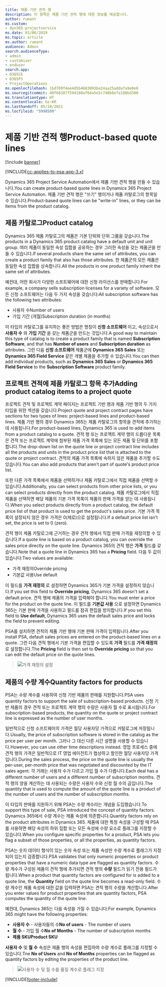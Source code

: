 ```yaml
---
title: 제품 기반 견적 행
description: 이 항목은 제품 기반 견적 행에 대한 정보를 제공합니다.
author: rumant
ms.custom:
- dyn365-projectservice
ms.date: 03/06/2019
ms.topic: article
ms.author: rumant
audience: Admin
search.audienceType:
- admin
- customizer
- enduser
search.app:
- D365CE
- D365PS
- ProjectOperations
ms.openlocfilehash: 1bd789f4ee4d5b4603093be24aa25addafa9e8e8
ms.sourcegitcommit: 40f68387f594180af64a5e5c748b6efa188bd300
ms.translationtype: HT
ms.contentlocale: ko-KR
ms.lasthandoff: 05/10/2021
ms.locfileid: "5998509"
---
```

# <a name="product-based-quote-lines"></a><span data-ttu-id="4256a-103">제품 기반 견적 행</span><span class="sxs-lookup"><span data-stu-id="4256a-103">Product-based quote lines</span></span>

[!include [banner](../includes/psa-now-project-operations.md)]

[!INCLUDE[cc-applies-to-psa-app-3.x](../includes/cc-applies-to-psa-app-3x.md)]


<span data-ttu-id="4256a-104">Dynamics 365 Project Service Automation에서 제품 기반 견적 행을 만들 수 있습니다.</span><span class="sxs-lookup"><span data-stu-id="4256a-104">You can create product-based quote lines in Dynamics 365 Project Service Automation.</span></span> <span data-ttu-id="4256a-105">제품 기반 견적 행은 "쓰기" 행이거나 제품 카탈로그의 항목일 수 있습니다.</span><span class="sxs-lookup"><span data-stu-id="4256a-105">Product-based quote lines can be "write-in" lines, or they can be items from the product catalog.</span></span>

## <a name="product-catalog"></a><span data-ttu-id="4256a-106">제품 카탈로그</span><span class="sxs-lookup"><span data-stu-id="4256a-106">Product catalog</span></span>

<span data-ttu-id="4256a-107">Dynamics 365 제품 카탈로그의 제품은 기본 단위와 단위 그룹을 갖습니다.</span><span class="sxs-lookup"><span data-stu-id="4256a-107">The products in a Dynamics 365 product catalog have a default unit and unit group.</span></span> <span data-ttu-id="4256a-108">여러 제품이 동일한 속성 집합을 공유하는 경우 그러한 속성을 갖는 제품군을 만들 수 있습니다.</span><span class="sxs-lookup"><span data-stu-id="4256a-108">If several products share the same set of attributes, you can create a product family that also has those attributes.</span></span> <span data-ttu-id="4256a-109">한 제품군의 모든 제품은 동일한 속성 집합을 상속합니다.</span><span class="sxs-lookup"><span data-stu-id="4256a-109">All the products in one product family inherit the same set of attributes.</span></span>

<span data-ttu-id="4256a-110">예컨대, 어떤 회사가 다양한 소프트웨어에 대한 신청 라이선스를 판매합니다.</span><span class="sxs-lookup"><span data-stu-id="4256a-110">For example, a company sells subscription licenses for a variety of software.</span></span> <span data-ttu-id="4256a-111">모든 신청 소프트웨어는 다음 두 가지 속성을 갖습니다:</span><span class="sxs-lookup"><span data-stu-id="4256a-111">All subscription software has the following two attributes:</span></span>

- <span data-ttu-id="4256a-112">사용자 수</span><span class="sxs-lookup"><span data-stu-id="4256a-112">Number of users</span></span> 
- <span data-ttu-id="4256a-113">가입 기간 (개월)</span><span class="sxs-lookup"><span data-stu-id="4256a-113">Subscription duration (in months)</span></span>

<span data-ttu-id="4256a-114">이 타입의 카탈로그를 유지하는 좋은 방법은 명칭이 **신청 소프트웨어** 이고, 속성으로서 **사용자 수** 와 **가입 기간** 을 갖는 제품군을 만드는 것입니다.</span><span class="sxs-lookup"><span data-stu-id="4256a-114">A good way to maintain this type of catalog is to create a product family that is named **Subscription Software**, and that has **Number of users** and **Subscription duration** as attributes.</span></span> <span data-ttu-id="4256a-115">그런 다음 **신청 소프트웨어** 제품군에 **Dynamics 365 Sales** 또는 **Dynamics 365 Field Service** 같은 개별 제품을 추가할 수 있습니다.</span><span class="sxs-lookup"><span data-stu-id="4256a-115">You can then add individual products, such as **Dynamics 365 Sales** or **Dynamics 365 Field Service** to the **Subscription Software** product family.</span></span>

## <a name="adding-product-catalog-items-to-a-project-quote"></a><span data-ttu-id="4256a-116">프로젝트 견적에 제품 카탈로그 항목 추가</span><span class="sxs-lookup"><span data-stu-id="4256a-116">Adding product catalog items to a project quote</span></span>

<span data-ttu-id="4256a-117">프로젝트 견적 및 프로젝트 계약 페이지는 프로젝트 기반 행과 제품 기반 행의 두 가지 타입을 위한 섹션을 갖습니다.</span><span class="sxs-lookup"><span data-stu-id="4256a-117">Project quote and project contract pages have sections for two types of lines: project-based lines and product-based lines.</span></span> <span data-ttu-id="4256a-118">제품 기반 행의 경우 Dynamics 365는 제품 카탈로그의 항목을 견적에 추가하는 데 사용됩니다.</span><span class="sxs-lookup"><span data-stu-id="4256a-118">For product-based lines, Dynamics 365 is used to add items from a product catalog to a quote.</span></span> <span data-ttu-id="4256a-119">견적 행 또는 프로젝트 계약 행의 드롭다운 목록은 견적 또는 프로젝트 계약에 첨부된 제품 가격 목록에 있는 모든 제품 및 단위를 포함합니다.</span><span class="sxs-lookup"><span data-stu-id="4256a-119">The drop-down list on the quote line or project contract line includes all the products and units in the product price list that is attached to the quote or project contract.</span></span> <span data-ttu-id="4256a-120">견적의 제품 가격 목록에 속하지 않은 제품을 추가할 수도 있습니다.</span><span class="sxs-lookup"><span data-stu-id="4256a-120">You can also add products that aren't part of quote's product price list.</span></span>

<span data-ttu-id="4256a-121">또한 다른 가격 목록에서 제품을 선택하거나 제품 카탈로그에서 직접 제품을 선택할 수 있습니다.</span><span class="sxs-lookup"><span data-stu-id="4256a-121">Additionally, you can select products from other price lists, or you can select products directly from the product catalog.</span></span> <span data-ttu-id="4256a-122">제품 카탈로그에서 직접 제품을 선택하면 해당 제품의 기본 가격 목록이 제품의 판매 가격을 얻는 데 사용됩니다.</span><span class="sxs-lookup"><span data-stu-id="4256a-122">When you select products directly from a product catalog, the default price list of that product is used to get the product's sales price.</span></span> <span data-ttu-id="4256a-123">기본 가격 목록이 설정되지 않은 경우 가격은 0(제로)으로 설정됩니다.</span><span class="sxs-lookup"><span data-stu-id="4256a-123">If a default price list isn't set, the price is set to 0 (zero).</span></span>

<span data-ttu-id="4256a-124">견적 행이 제품 카탈로그에 근거하는 경우 견적 행에서 직접 판매 가격을 재정의할 수 있습니다.</span><span class="sxs-lookup"><span data-stu-id="4256a-124">If a quote line is based on a product catalog, you can override the sales price directly on the quote line.</span></span> <span data-ttu-id="4256a-125">Dynamics 365의 견적 행은 **가격** 필드를 갖습니다.</span><span class="sxs-lookup"><span data-stu-id="4256a-125">Note that a quote line in Dynamics 365 has a **Pricing** field.</span></span> <span data-ttu-id="4256a-126">다음 두 값이 있습니다:</span><span class="sxs-lookup"><span data-stu-id="4256a-126">Two values are available:</span></span>

- <span data-ttu-id="4256a-127">가격 재정의</span><span class="sxs-lookup"><span data-stu-id="4256a-127">Override pricing</span></span>  
- <span data-ttu-id="4256a-128">기본값 사용</span><span class="sxs-lookup"><span data-stu-id="4256a-128">Use default</span></span>

<span data-ttu-id="4256a-129">이 필드를 **가격 재정의** 로 설정하면 Dynamics 365가 기본 가격을 설정하지 않습니다.</span><span class="sxs-lookup"><span data-stu-id="4256a-129">If you set this field to **Override pricing**, Dynamics 365 doesn't set a default price.</span></span> <span data-ttu-id="4256a-130">견적 행에 제품의 가격을 입력해야 합니다.</span><span class="sxs-lookup"><span data-stu-id="4256a-130">You must enter a price for the product on the quote line.</span></span> <span data-ttu-id="4256a-131">이 필드를 **기본값 사용** 으로 설정하면 Dynamics 365는 기본 판매 가격을 사용하고 필드를 잠궈 편집을 방지합니다.</span><span class="sxs-lookup"><span data-stu-id="4256a-131">If you set this field to **Use default**, Dynamics 365 uses the default sales price and locks the field to prevent editing.</span></span>

<span data-ttu-id="4256a-132">PSA를 설치하면 견적의 제품 기반 행에 기본 판매 가격이 입력됩니다.</span><span class="sxs-lookup"><span data-stu-id="4256a-132">After you install PSA, default sales prices are entered on the product-based lines on a quote.</span></span> <span data-ttu-id="4256a-133">그런 다음 견적 행에서 기본 가격을 편집할 수 있도록 **가격** 필드를 **가격 재정의** 로 설정합니다.</span><span class="sxs-lookup"><span data-stu-id="4256a-133">The **Pricing** field is then set to **Override pricing** so that you can edit the default price on the quote lines.</span></span>

> ![가격 재정의 설정](media/basic-guide-10.png)
 
## <a name="quantity-factors-for-products"></a><span data-ttu-id="4256a-135">제품의 수량 계수</span><span class="sxs-lookup"><span data-stu-id="4256a-135">Quantity factors for products</span></span>

<span data-ttu-id="4256a-136">PSA는 수량 계수를 사용하여 신청 기반 제품의 판매를 지원합니다.</span><span class="sxs-lookup"><span data-stu-id="4256a-136">PSA uses quantity factors to support the sale of subscription-based products.</span></span> <span data-ttu-id="4256a-137">신청 기반 제품의 경우 견적 또는 프로젝트 계약 행의 수량은 사용자 월 수로 표시됩니다.</span><span class="sxs-lookup"><span data-stu-id="4256a-137">For subscription-based products, the quantity on the quote or project contract line is expressed as the number of user months.</span></span>

<span data-ttu-id="4256a-138">일반적으로 신청 소프트웨어의 가격은 월당 사용자당 가격으로 카탈로그에 저장됩니다.</span><span class="sxs-lookup"><span data-stu-id="4256a-138">Usually, the price of subscription software is stored in the catalog as the price per user per month.</span></span> <span data-ttu-id="4256a-139">그러나 그 대신 다른 시간 설명을 사용할 수 있습니다.</span><span class="sxs-lookup"><span data-stu-id="4256a-139">However, you can use other time descriptions instead.</span></span> <span data-ttu-id="4256a-140">영업 프로세스 중에 견적 행의 가격은 일반적으로 IT 영업 에이전트가 협상하고 할인한 월당 사용자당 가격입니다.</span><span class="sxs-lookup"><span data-stu-id="4256a-140">During the sales process, the price on the quote line is usually the per-user, per-month price that was negotiated and discounted by the IT sales agent.</span></span> <span data-ttu-id="4256a-141">각 거래는 사용자 수가 다르고 가입 월 수가 다릅니다.</span><span class="sxs-lookup"><span data-stu-id="4256a-141">Each deal has a different number of users and a different number of subscription months.</span></span> <span data-ttu-id="4256a-142">견적 행의 양을 계산하는 데 사용되는 수량은 사용자 수와 신청 월 수의 곱입니다.</span><span class="sxs-lookup"><span data-stu-id="4256a-142">The quantity that is used to compute the amount of the quote line is a product of the number of users and the number of subscription months.</span></span>

<span data-ttu-id="4256a-143">이 타입의 판매를 지원하기 위해 PSA는 수량 계수라는 개념을 도입했습니다.</span><span class="sxs-lookup"><span data-stu-id="4256a-143">To support this type of sale, PSA introduced the concept of quantity factors.</span></span> <span data-ttu-id="4256a-144">Dynamics 365에서 수량 계수는 제품 속성에 의존합니다.</span><span class="sxs-lookup"><span data-stu-id="4256a-144">Quantity factors rely on the product attributes in Dynamics 365.</span></span> <span data-ttu-id="4256a-145">제품에 대한 특정 속성을 구성할 때 PSA를 사용하면 해당 속성의 하위 집합 또는 모든 속성에 수량 요소로 플래그를 지정할 수 있습니다.</span><span class="sxs-lookup"><span data-stu-id="4256a-145">When you configure specific properties for a product, PSA lets you flag a subset of those properties, or all the properties, as quantity factors.</span></span>

<span data-ttu-id="4256a-146">PSA는 숫자 데이터 형식이 있는 숫자 속성 또는 제품 속성만 수량 계수로 플래그가 지정되어 있는지 검증합니다.</span><span class="sxs-lookup"><span data-stu-id="4256a-146">PSA validates that only numeric properties or product properties that have a numeric data type are flagged as quantity factors.</span></span> <span data-ttu-id="4256a-147">수량 계수가 구성된 제품이 견적 행에 추가되면 견적 행의 **수량** 필드가 읽기 전용 필드가 됩니다.</span><span class="sxs-lookup"><span data-stu-id="4256a-147">When a product that quantity factors are configured for is added to a quote line, the **Quantity** field on the quote line becomes a read-only field.</span></span> <span data-ttu-id="4256a-148">수량 계수인 제품 속성에 대한 값을 입력하면 PSA는 견적 행의 수량을 계산합니다.</span><span class="sxs-lookup"><span data-stu-id="4256a-148">After you enter values for product properties that are quantity factors, PSA computes the quantity of the quote line.</span></span>

<span data-ttu-id="4256a-149">예컨대, Dynamics 365는 다음 속성을 가질 수 있습니다:</span><span class="sxs-lookup"><span data-stu-id="4256a-149">For example, Dynamics 365 might have the following properties:</span></span> 

- <span data-ttu-id="4256a-150">**사용자 수** - 사용자들의 수</span><span class="sxs-lookup"><span data-stu-id="4256a-150">**No of users** - The number of users</span></span> 
- <span data-ttu-id="4256a-151">**월 수** - 가입 월 수</span><span class="sxs-lookup"><span data-stu-id="4256a-151">**No of Months** - The number of subscription months</span></span>
- <span data-ttu-id="4256a-152">**제품 SKU**</span><span class="sxs-lookup"><span data-stu-id="4256a-152">**Product SKU**</span></span> 

<span data-ttu-id="4256a-153">**사용자 수** 및 **월 수** 속성은 제품 행의 속성을 편집하여 수량 계수로 플래그를 지정할 수 있습니다.</span><span class="sxs-lookup"><span data-stu-id="4256a-153">Tne **No of Users** and **No of Months** properties can be flagged as quantity factors by editing the properties of the product line.</span></span> 

> ![사용자 수 및 월 수를 품질 계수로 플래그 지정](media/basic-guide-11.png)
 


[!INCLUDE[footer-include](../includes/footer-banner.md)]